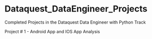 # Dataquest_DataEngineer_Projects
Completed Projects in the Dataquest Data Engineer with Python Track

Project # 1 - Android App and IOS App Analysis
